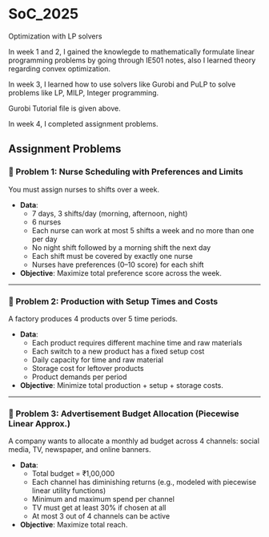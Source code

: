 # SoC_2025
Optimization with LP solvers<br>



In week 1 and 2, I gained the knowlegde to mathematically formulate linear programming problems by going through IE501 notes, also I learned theory regarding convex optimization.<br>

In week 3, I learned how to use solvers like Gurobi and PuLP to solve problems like LP, MILP, Integer programming.<br>

Gurobi Tutorial file is given above.

In week 4, I completed assignment problems.<br>



## Assignment Problems

### 🔶 Problem 1: Nurse Scheduling with Preferences and Limits

You must assign nurses to shifts over a week.

- **Data**:
    - 7 days, 3 shifts/day (morning, afternoon, night)
    - 6 nurses
    - Each nurse can work at most 5 shifts a week and no more than one per day
    - No night shift followed by a morning shift the next day
    - Each shift must be covered by exactly one nurse
    - Nurses have preferences (0–10 score) for each shift
- **Objective**: Maximize total preference score across the week.

---

### 🔶 Problem 2: Production with Setup Times and Costs

A factory produces 4 products over 5 time periods.

- **Data**:
    - Each product requires different machine time and raw materials
    - Each switch to a new product has a fixed setup cost
    - Daily capacity for time and raw material
    - Storage cost for leftover products
    - Product demands per period
- **Objective**: Minimize total production + setup + storage costs.

---

### 🔶 Problem 3: Advertisement Budget Allocation (Piecewise Linear Approx.)

A company wants to allocate a monthly ad budget across 4 channels: social media, TV, newspaper, and online banners.

- **Data**:
    - Total budget = ₹1,00,000
    - Each channel has diminishing returns (e.g., modeled with piecewise linear utility functions)
    - Minimum and maximum spend per channel
    - TV must get at least 30% if chosen at all
    - At most 3 out of 4 channels can be active
- **Objective**: Maximize total reach.

